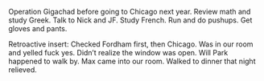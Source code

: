 Operation Gigachad before going to Chicago next year. Review math and study Greek. Talk to Nick and JF. Study French. Run and do pushups. Get gloves and pants.

Retroactive insert: Checked Fordham first, then Chicago. Was in our room and yelled fuck yes.  Didn’t realize the window was open. Will Park happened to walk by. Max came into our room. Walked to dinner that night relieved.
